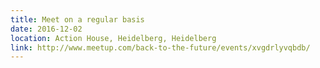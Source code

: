 ```yaml
---
title: Meet on a regular basis
date: 2016-12-02
location: Action House, Heidelberg, Heidelberg
link: http://www.meetup.com/back-to-the-future/events/xvgdrlyvqbdb/
---
```

